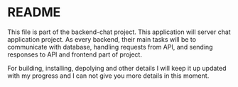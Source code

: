 # README

This file is part of the backend-chat project. This application will server chat application project. As every backend, their main tasks will be to communicate with database, handling requests from API, and sending responses to API and frontend part of project. 

For building, installing, depolying and other details I will keep it up updated with my progress and I can not give you more details in this moment.
